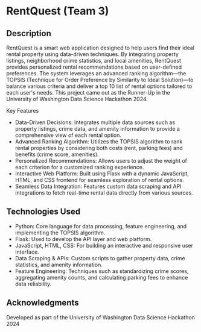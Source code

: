 # RentQuest (Team 3)

## Description

RentQuest is a smart web application designed to help users find their ideal rental property using data-driven techniques. By integrating property listings, neighborhood crime statistics, and local amenities, RentQuest provides personalized rental recommendations based on user-defined preferences. The system leverages an advanced ranking algorithm—the TOPSIS (Technique for Order Preference by Similarity to Ideal Solution)—to balance various criteria and deliver a top 10 list of rental options tailored to each user's needs. This project came out as the Runner-Up in the University of Washington Data Science Hackathon 2024.

Key Features

- Data-Driven Decisions: Integrates multiple data sources such as property listings, crime data, and amenity information to provide a comprehensive view of each rental option.
- Advanced Ranking Algorithm: Utilizes the TOPSIS algorithm to rank rental properties by considering both costs (rent, parking fees) and benefits (crime score, amenities).
- Personalized Recommendations: Allows users to adjust the weight of each criterion for a customized ranking experience.
- Interactive Web Platform: Built using Flask with a dynamic JavaScript, HTML, and CSS frontend for seamless exploration of rental options.
- Seamless Data Integration: Features custom data scraping and API integrations to fetch real-time rental data directly from various sources.

## Technologies Used

- Python: Core language for data processing, feature engineering, and implementing the TOPSIS algorithm.
- Flask: Used to develop the API layer and web platform.
- JavaScript, HTML, CSS: For building an interactive and responsive user interface.
- Data Scraping & APIs: Custom scripts to gather property data, crime statistics, and amenity information.
- Feature Engineering: Techniques such as standardizing crime scores, aggregating amenity counts, and calculating parking fees to enhance data reliability.

## Acknowledgments

Developed as part of the University of Washington Data Science Hackathon 2024




